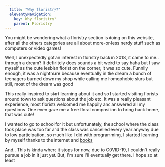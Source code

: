 ```yaml
---
  title: "Why floristry?"
  eleventyNavigation:
    key: Why floristry?
    parent: Floristry
---
```


You might be wondering what a floristry section is doing on this website, after all the others categories are all about more-or-less nerdy stuff such as computers or video games!

Well, I unexpectedly got an interest in floristry back in 2018, it came to me.. through a dream? It definitely does sounds a bit weird to say haha but I saw myself as the cute lesbian florist on the corner, it was so cute. Funnily enough, it was a nightmare because eventually in the dream a bunch of teenagers burned down my shop while calling me homophobic slurs but still, most of the dream was good

This really inspired to start learning about it and so I started visiting florists around town to ask questions about the job etc. It was a really pleasant experience, most florists welcomed me happily and answered all my questions. One even gave me a free floral composition to bring back home, that was cute!

I wanted to go to school for it but unfortunately, the school where the class took place was too far and the class was cancelled every year anyway due to low participation, so much like I did with programming, I started learning by myself thanks to the internet and [books](/wiki/flowerreadings)

And.. This is kinda where it stops for now, due to COVID-19, I couldn't really pursue a job in it just yet. But, I'm sure I'll eventually get there. I hope so at least
